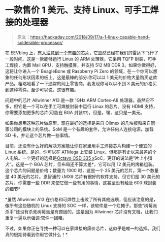 # 一款售价 1 美元、支持 Linux、可手工焊接的处理器

> 原文：<https://hackaday.com/2018/09/17/a-1-linux-capable-hand-solderable-processor/>

在 EEVblog 上，[有人注意到一个有趣的芯片](http://www.eevblog.com/forum/chat/the-$1-linux-capable-arm-processor-in-tqfp/?topicseen)，它显然已经在我们的雷达下飞行了一段时间。这是一款能够运行 Linux 的 ARM 处理器。它采用 TQFP 封装，可手工焊接，内置 Mali GPU，支持触摸屏，并支持 512 MB DDR 3。如果你做得好，这将让你进入一个 BeagleBone 或 Raspberry Pi Zero 的领域，在一个你可以想象的任何形状因素的板上。这是最棒的部分:你可以以 1 美元的价格大量购买这款产品。粗略地看了一下通常的网上零售商，我发现你可以以不到 3 美元的价格买到这种零件。至少可以说，这很有趣。

问题中的芯片 Allwinner A13 是一款 1GHz ARM Cortex-A8 处理器。虽然它不多，但它是一个可以在手工可焊接封装中运行 Linux 的芯片。没有 HDMI 支持，你需要添加更多的芯片(可能在 BGA 封装中)，但是，嘿，这只是一美元。

如果你想用这种芯片做原型，现在最好的选择是来自 Olimex 的几块板和来自同一家公司的模块上的系统。SoM 是一个有趣的套件，允许任何人连接电源，加载 SD 卡，并让这个芯片做一些事情。

目前，还没有什么好的解决方案能让你在家里用手工焊接芯片构建一个便宜的 Linux 系统。是的，你可以在 ATMega 上安装 Linux，但那是有史以来最差的个人电脑。一个更好的选择是[Octavo OSD 335 x](https://hackaday.com/2017/04/15/an-even-smaller-beaglebone/)SoC，更好的说法是“片上小猎犬”。这是一个 BGA 芯片，但布局还不算太差*，它可以用 12 美元的烤箱组装。这个芯片的问题是价格；数量为 1000 时，这是一个 25 美元的芯片。第一个数量是 40 美元的芯片。恩智浦的 i.MX6 芯片有很好的软件支持，但它们是 30 美元的芯片，你需要一些 DDR 来使它做一些有用的事情，这甚至没有触及 600 球封装的细节*

 *虽然 Allwinner A13 在价格和可焊性上击败了所有其他选项，但应该注意的是，像所有这些随机的 Linux 支持的 SOC 一样，该软件是一个烂摊子。那些“树莓派杀手”还没有杀死树莓派是有原因的，这是因为 Allwinner 芯片没有文档，让我们重复一遍以示强调:软件一团糟。

不过，如果你正在寻找一种可以在家焊接的廉价芯片，这似乎是唯一的选择。我们真的很期待看到你用它做什么！*